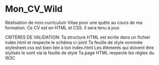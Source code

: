 # Mon_CV_Wild

Réalisation de mon curriculum Vitae pour une quête au cours de ma formation.
Ce CV est en HTML et CSS.
Il sera tenu à jour.

CRITÈRES DE VALIDATION:
  Ta structure HTML est ecrite dans un fichier index.html et respecte le schéma ci-joint
  Ta feuille de style nommée stylesheet.css est bien liée à ton index.html
  Les élèments qui doivent être stylisés le sont via la feuille de style
  Ta page HTML respecte les régles du W3C

